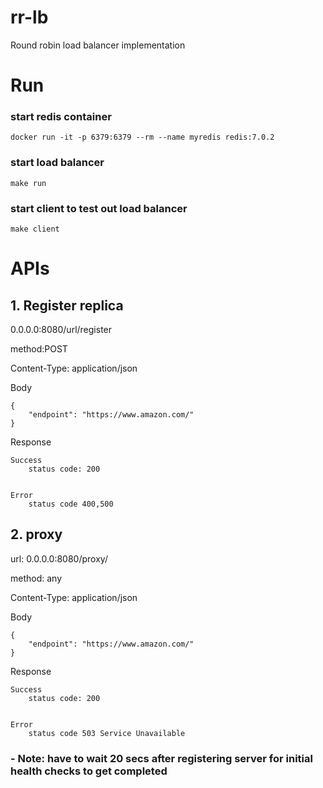 # rr-lb
Round robin load balancer implementation

# Run
### start redis container
`docker run -it -p 6379:6379 --rm --name myredis redis:7.0.2`

### start load balancer
`make run`

### start client to test out load balancer
`make client`



# APIs
## 1. Register replica
0.0.0.0:8080/url/register

method:POST

Content-Type: application/json

Body

    
    {
        "endpoint": "https://www.amazon.com/"
    }
Response
    
    Success
        status code: 200
    

    Error
        status code 400,500
    
    
## 2. proxy
url: 0.0.0.0:8080/proxy/<path>

method: any

Content-Type: application/json

Body

    {
        "endpoint": "https://www.amazon.com/"
    }

Response
    
    Success
        status code: 200
    

    Error
        status code 503 Service Unavailable
    

### - Note: have to wait 20 secs after registering server for initial health checks to get completed